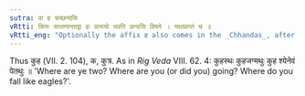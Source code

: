 ```yaml
---
sutra: वा ह चच्छन्दसि
vRtti: किमः सप्तम्यन्ताद्वा हः प्रत्ययो भवति छन्दसि विषये । यथाप्राप्तं च ॥
vRtti_eng: "Optionally the affix ह also comes in the _Chhandas_, after the word _kim_ in the locative: as well as the other affixes."
---
```

Thus कुह (VII. 2. 104), क, कुत्र. As in _Rig_ _Veda_ VIII. 62. 4: कुहस्थः कुहजग्मथुः कुह श्येनेवं पेतथुः ॥ 'Where are ye two? Where are you (or did you) going? Where do you fall like eagles?'.
